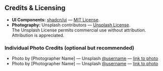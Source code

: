 ## Credits & Licensing

- **UI Components:** [shadcn/ui](https://ui.shadcn.com) — [MIT License](https://github.com/shadcn-ui/ui/blob/main/LICENSE.md).
- **Photography:** Unsplash contributors — [Unsplash License](https://unsplash.com/license).  
  The Unsplash License permits commercial use without attribution. Attribution is appreciated.

### Individual Photo Credits (optional but recommended)
- Photo by [Photographer Name] — Unsplash [@username](https://unsplash.com/@username) — [link to photo](https://unsplash.com/photos/XXXX)
- Photo by [Photographer Name] — Unsplash [@username](https://unsplash.com/@username) — [link to photo](https://unsplash.com/photos/YYYY)
